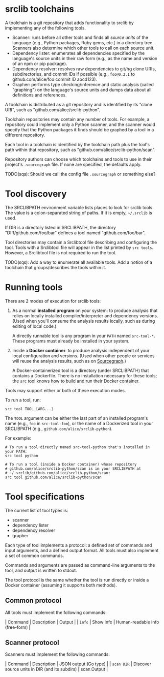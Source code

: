 # srclib toolchains

A toolchain is a git repository that adds functionality to srclib by
implementing any of the following tools.

* Scanner: runs before all other tools and finds all *source units* of the
  language (e.g., Python packages, Ruby gems, etc.) in a directory tree.
  Scanners also determine which other tools to call on each source unit.
* Dependency lister: enumerates all dependencies specified by the language's
  source units in their raw form (e.g., as the name and version of an npm or pip
  package).
* Dependency resolver: resolves raw dependencies to git/hg clone URIs,
  subdirectories, and commit IDs if possible (e.g., `foo@0.2.1` to
  github.com/alice/foo commit ID abcd123).
* Grapher: performs type checking/inference and static analysis (called
  "graphing") on the language's source units and dumps data about all
  definitions and references.

A toolchain is distributed as a git repository and is identified by its "clone
URI", such as "github.com/alice/srclib-python".

Toolchain repositories may contain any number of tools. For example, a
repository could implement only a Python scanner, and the scanner would specify
that the Python packages it finds should be graphed by a tool in a different
repository.

Each tool in a toolchain is identified by the toolchain path plus the tool's
path within that repository, such as "github.com/alice/srclib-python/scan".

Repository authors can choose which toolchains and tools to use in their
project's `.sourcegraph` file. If none are specified, the defaults apply.

TODO(sqs): Should we call the config file `.sourcegraph` or something else?


# Tool discovery

The SRCLIBPATH environment variable lists places to look for srclib tools. The
value is a colon-separated string of paths. If it is empty, `~/.srclib` is used.

If DIR is a directory listed in SRCLIBPATH, the directory
"DIR/github.com/foo/bar" defines a tool named "github.com/foo/bar".

Tool directories may contain a Srclibtool file describing and configuring the
tool. Tools with a Srclibtool file will appear in the list printed by `src
tools`. However, a Srclibtool file is not required to run the tool.

TODO(sqs): Add a way to enumerate all available tools. Add a notion of a
toolchain that groups/describes the tools within it.


# Running tools

There are 2 modes of execution for srclib tools:

1. As a normal **installed program** on your system: to produce analysis
   that relies on locally installed compiler/interpreter and dependency
   versions. (Used when you'll consume the analysis results locally, such as
   during editing of local code.)
   
   A directly runnable tool is any program in your `PATH` named `src-tool-*`.
   These programs must already be installed in your system.
1. Inside a **Docker container**: to produce analysis independent of your local
   configuration and versions. (Used when other people or services will reuse
   the analysis results, such as on [Sourcegraph](https://sourcegraph.com).)
   
   A Docker-containerized tool is a directory (under SRCLIBPATH) that contains a
   Dockerfile. There is no installation necessary for these tools; the `src` tool
   knows how to build and run their Docker container.
   
Tools may support either or both of these execution modes.

To run a tool, run:

```
src tool TOOL [ARG...]
```

The `TOOL` argument can be either the
last part of an installed program's name (e.g., `foo` in `src-tool-foo`), or the
name of a Dockerized tool in your SRCLIBPATH (e.g.,
`github.com/alice/srclib-python`).

For example:

```
# To run a tool directly named src-tool-python that's installed in your PATH:
src tool python

# To run a tool (inside a Docker container) whose repository
# github.com/alice/srclib-python/scan is in your SRCLIBPATH at
# ~/.srclib/github.com/alice/srclib-python/scan:
src tool github.com/alice/srclib-python/scan
```


# Tool specifications

The current list of tool types is:

* scanner
* dependency lister
* dependency resolver
* grapher

Each type of tool implements a protocol: a defined set of commands and input
arguments, and a defined output format. All tools must also implement a set of
common commands.

Commands and arguments are passed as command-line arguments to the tool, and
output is written to stdout.

The tool protocol is the same whether the tool is run directly or inside a
Docker container (assuming it supports both methods).

## Common protocol

All tools must implement the following commands:

| Command           | Description  | Output                          |
| `info`            | Show info    | Human-readable info (free-form) |

## Scanner protocol

Scanners must implement the following commands:

| Command                      | Description                                    | JSON output (Go type) |
| `scan DIR`                   | Discover source units in DIR (and its subdirs) | scan.Output           |

